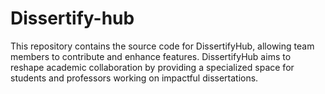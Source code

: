 # Dissertify-hub
This repository contains the source code for DissertifyHub, allowing team members to contribute and enhance features. DissertifyHub aims to reshape academic collaboration by providing a specialized space for students and professors working on impactful dissertations.
